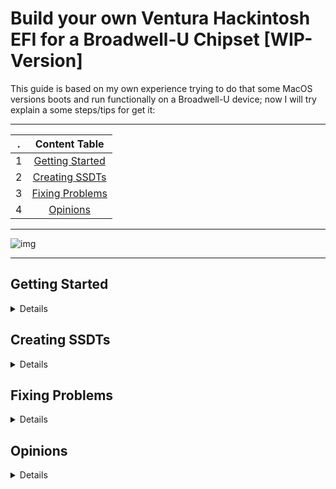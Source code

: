 # Build your own Ventura Hackintosh EFI for a Broadwell-U Chipset [WIP-Version]
[Getting Started]: https://github.com/sebasrock156/Acer-E5-572-TMP246-OpenCore/blob/Ventura/GUIDE.md#getting-started
[Creating SSDTs]: https://github.com/sebasrock156/Acer-E5-572-TMP246-OpenCore/blob/Ventura/GUIDE.md#creating-ssdts
[Fixing Problems]: https://github.com/sebasrock156/Acer-E5-572-TMP246-OpenCore/blob/Ventura/GUIDE.md#fixing-problems
[Opinions]: https://github.com/sebasrock156/Acer-E5-572-TMP246-OpenCore/blob/Ventura/GUIDE.md#opinions


This guide is based on my own experience trying to do that some MacOS versions boots and run functionally on a Broadwell-U device; now I will try explain a some steps/tips for get it:


---

. | Content Table
--- | :--:
1 | [Getting Started]
2 | [Creating SSDTs]
3 | [Fixing Problems]
4 | [Opinions]
---

![img](https://i.imgur.com/YKIPyaT.png)

---
## Getting Started

<details>

### Hardware Support

#### About processors/internal graphic cards:

*ADVICE:*
Any Broadwell-U processors are supported until MacOS Monterey.
On Ventura, Broadwell processors (and graphics) has been dropped.</pre>
  
#### About dedicated/external graphic cards:
Any Nvidia GPUs are dropped from MacOS BigSur, although some Nvidia graphics may be works on latest MacOS versions, the Low Power devices (and older architectures, like Fermi, Kepler and Maxwell) don't works.
  
#### About wireless/bluetooth cards:

#### About audio cards (internal and external):

</details>

## Creating SSDTs

<details>
</details>

## Fixing Problems

<details>
</details>

## Opinions

<details>
</details>

